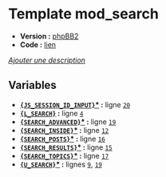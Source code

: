 # Template mod_search

* __Version :__ [phpBB2](.)
* __Code :__ [lien](../../src/subsilver/mod_search.tpl)

[*Ajouter une description*](https://fa-tvars.appspot.com/tpl/subsilver/mod_search)

## Variables

* __[`{JS_SESSION_ID_INPUT}`](https://github.com/Etana/t/blob/master/var/JS_SESSION_ID_INPUT.md#readme)<a href="https://fa-tvars.appspot.com/var/JS_SESSION_ID_INPUT">*</a> :__ ligne [`20`](../../src/subsilver/mod_search.tpl#L20)
* __[`{L_SEARCH}`](https://github.com/Etana/t/blob/master/var/L_SEARCH.md#readme) :__ ligne [`4`](../../src/subsilver/mod_search.tpl#L4)
* __[`{SEARCH_ADVANCED}`](https://github.com/Etana/t/blob/master/var/SEARCH_ADVANCED.md#readme)<a href="https://fa-tvars.appspot.com/var/SEARCH_ADVANCED">*</a> :__ ligne [`19`](../../src/subsilver/mod_search.tpl#L19)
* __[`{SEARCH_INSIDE}`](https://github.com/Etana/t/blob/master/var/SEARCH_INSIDE.md#readme)<a href="https://fa-tvars.appspot.com/var/SEARCH_INSIDE">*</a> :__ ligne [`12`](../../src/subsilver/mod_search.tpl#L12)
* __[`{SEARCH_POSTS}`](https://github.com/Etana/t/blob/master/var/SEARCH_POSTS.md#readme)<a href="https://fa-tvars.appspot.com/var/SEARCH_POSTS">*</a> :__ ligne [`16`](../../src/subsilver/mod_search.tpl#L16)
* __[`{SEARCH_RESULTS}`](https://github.com/Etana/t/blob/master/var/SEARCH_RESULTS.md#readme)<a href="https://fa-tvars.appspot.com/var/SEARCH_RESULTS">*</a> :__ ligne [`15`](../../src/subsilver/mod_search.tpl#L15)
* __[`{SEARCH_TOPICS}`](https://github.com/Etana/t/blob/master/var/SEARCH_TOPICS.md#readme)<a href="https://fa-tvars.appspot.com/var/SEARCH_TOPICS">*</a> :__ ligne [`17`](../../src/subsilver/mod_search.tpl#L17)
* __[`{U_SEARCH}`](https://github.com/Etana/t/blob/master/var/U_SEARCH.md#readme)<a href="https://fa-tvars.appspot.com/var/U_SEARCH">*</a> :__ lignes [`9`](../../src/subsilver/mod_search.tpl#L9), [`19`](../../src/subsilver/mod_search.tpl#L19)
